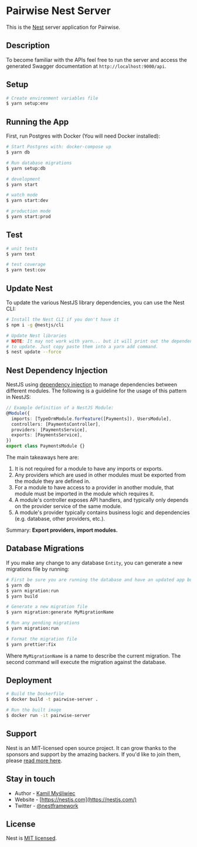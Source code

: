# Pairwise Nest Server

This is the [Nest](https://github.com/nestjs/nest) server application for Pairwise.

## Description

To become familiar with the APIs feel free to run the server and access the generated Swagger documentation at `http://localhost:9000/api`.

## Setup

```bash
# Create environment variables file
$ yarn setup:env
```

## Running the App

First, run Postgres with Docker (You will need Docker installed):

```bash
# Start Postgres with: docker-compose up
$ yarn db

# Run database migrations
$ yarn setup:db
```

```bash
# development
$ yarn start

# watch mode
$ yarn start:dev

# production mode
$ yarn start:prod
```

## Test

```bash
# unit tests
$ yarn test

# test coverage
$ yarn test:cov
```

## Update Nest

To update the various NestJS library dependencies, you can use the Nest CLI:

```bash
# Install the Nest CLI if you don't have it
$ npm i -g @nestjs/cli

# Update Nest libraries
# NOTE: It may not work with yarn... but it will print out the dependencies you need
# to update. Just copy paste them into a yarn add command.
$ nest update --force
```

## Nest Dependency Injection

NestJS using [dependency injection](https://docs.nestjs.com/providers#dependency-injection) to manage dependencies between different modules. The following is a guideline for the usage of this pattern in NestJS:

```typescript
// Example definition of a NestJS Module:
@Module({
  imports: [TypeOrmModule.forFeature([Payments]), UsersModule],
  controllers: [PaymentsController],
  providers: [PaymentsService],
  exports: [PaymentsService],
})
export class PaymentsModule {}
```

The main takeaways here are:

1. It is not required for a module to have any imports or exports.
2. Any providers which are used in other modules must be exported from the module they are defined in.
3. For a module to have access to a provider in another module, that module must be imported in the module which requires it.
4. A module's controller exposes API handlers, and typically only depends on the provider service of the same module.
5. A module's provider typically contains business logic and dependencies (e.g. database, other providers, etc.).

Summary: **Export providers, import modules.**

## Database Migrations

If you make any change to any database `Entity`, you can generate a new migrations file by running:

```bash
# First be sure you are running the database and have an updated app build
$ yarn db
$ yarn migration:run
$ yarn build

# Generate a new migration file
$ yarn migration:generate MyMigrationName

# Run any pending migrations
$ yarn migration:run

# Format the migration file
$ yarn prettier:fix
```

Where `MyMigrationName` is a name to describe the current migration. The second command will execute the migration against the database.

## Deployment

```bash
# Build the Dockerfile
$ docker build -t pairwise-server .

# Run the built image
$ docker run -it pairwise-server
```

## Support

Nest is an MIT-licensed open source project. It can grow thanks to the sponsors and support by the amazing backers. If you'd like to join them, please [read more here](https://docs.nestjs.com/support).

## Stay in touch

- Author - [Kamil Myśliwiec](https://kamilmysliwiec.com)
- Website - [https://nestjs.com](https://nestjs.com/)
- Twitter - [@nestframework](https://twitter.com/nestframework)

## License

Nest is [MIT licensed](LICENSE).
